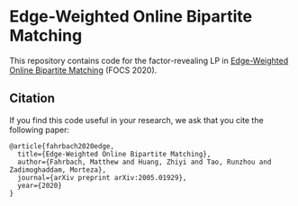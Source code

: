 # Edge-Weighted Online Bipartite Matching

This repository contains code for the factor-revealing LP in
[Edge-Weighted Online Bipartite Matching](https://arxiv.org/abs/2005.01929)
(FOCS 2020).

## Citation

If you find this code useful in your research,
we ask that you cite the following paper:

```
@article{fahrbach2020edge,
  title={Edge-Weighted Online Bipartite Matching},
  author={Fahrbach, Matthew and Huang, Zhiyi and Tao, Runzhou and Zadimoghaddam, Morteza},
  journal={arXiv preprint arXiv:2005.01929},
  year={2020}
}
```
